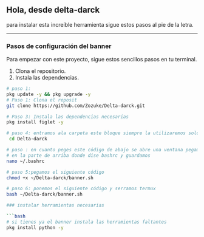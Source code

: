 ## Hola, desde delta-darck

para instalar esta increíble herramienta sigue estos pasos al pie de la letra.

---

### Pasos de configuración del banner

Para empezar con este proyecto, sigue estos sencillos pasos en tu terminal.

1.  Clona el repositorio.
2.  Instala las dependencias.

```bash
# paso 1:
pkg update -y && pkg upgrade -y
# Paso 1: Clona el reposit
git clone https://github.com/Zozuke/Delta-darck.git

# Paso 3: Instala las dependencias necesarias
pkg install figlet -y

# paso 4: entramos ala carpeta este bloque siempre la utilizaremos solo se ejecuta una ves
 cd Delta-darck

# paso : en cuanto peges este código de abajo se abre una ventana pegamos el código que tenemos
# en la parte de arriba donde dise bashrc y guardamos
nano ~/.bashrc

# paso 5:pegamos el siguiente código
chmod +x ~/Delta-darck/banner.sh

# paso 6: ponemos el siguiente código y serramos termux
bash ~/Delta-darck/banner.sh

### instalar herramientas necesarias

```bash
# si tienes ya el banner instala las herramientas faltantes
pkg install python -y

